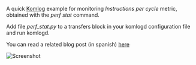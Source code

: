 A quick [Komlog](https://www.komlog.io) example for monitoring *Instructions per cycle*
metric, obtained with the *perf stat* command.

Add file *perf_stat.py* to a transfers block in your komlogd configuration file and run komlogd.

You can read a related blog post (in spanish) [here](https://medium.com/p/ae43241b6e5b)

![Screenshot](https://cloud.githubusercontent.com/assets/2930882/26277717/d32bdafe-3d8d-11e7-9c77-23713c154495.png)
